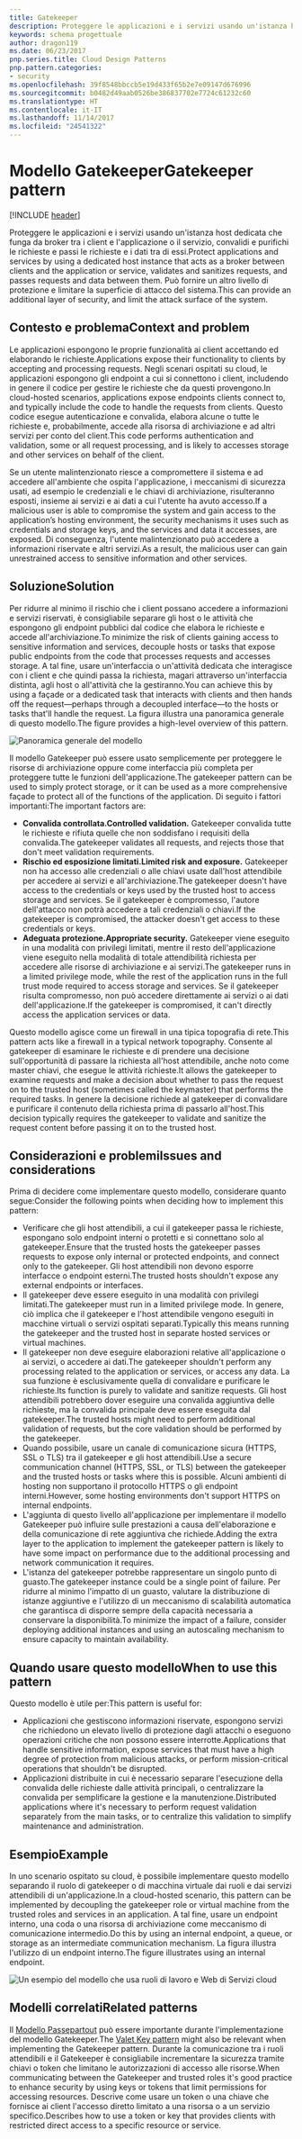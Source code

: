 ```yaml
---
title: Gatekeeper
description: Proteggere le applicazioni e i servizi usando un'istanza host dedicata che funga da broker tra i client e l'applicazione o il servizio, convalidi e purifichi le richieste e passi le richieste e i dati tra di essi.
keywords: schema progettuale
author: dragon119
ms.date: 06/23/2017
pnp.series.title: Cloud Design Patterns
pnp.pattern.categories:
- security
ms.openlocfilehash: 39f8548bbccb5e19d433f65b2e7e09147d676996
ms.sourcegitcommit: b0482d49aab0526be386837702e7724c61232c60
ms.translationtype: HT
ms.contentlocale: it-IT
ms.lasthandoff: 11/14/2017
ms.locfileid: "24541322"
---
```

# <a name="gatekeeper-pattern"></a><span data-ttu-id="9dff5-104">Modello Gatekeeper</span><span class="sxs-lookup"><span data-stu-id="9dff5-104">Gatekeeper pattern</span></span>

[!INCLUDE [header](../_includes/header.md)]

<span data-ttu-id="9dff5-105">Proteggere le applicazioni e i servizi usando un'istanza host dedicata che funga da broker tra i client e l'applicazione o il servizio, convalidi e purifichi le richieste e passi le richieste e i dati tra di essi.</span><span class="sxs-lookup"><span data-stu-id="9dff5-105">Protect applications and services by using a dedicated host instance that acts as a broker between clients and the application or service, validates and sanitizes requests, and passes requests and data between them.</span></span> <span data-ttu-id="9dff5-106">Può fornire un altro livello di protezione e limitare la superficie di attacco del sistema.</span><span class="sxs-lookup"><span data-stu-id="9dff5-106">This can provide an additional layer of security, and limit the attack surface of the system.</span></span>

## <a name="context-and-problem"></a><span data-ttu-id="9dff5-107">Contesto e problema</span><span class="sxs-lookup"><span data-stu-id="9dff5-107">Context and problem</span></span>

<span data-ttu-id="9dff5-108">Le applicazioni espongono le proprie funzionalità ai client accettando ed elaborando le richieste.</span><span class="sxs-lookup"><span data-stu-id="9dff5-108">Applications expose their functionality to clients by accepting and processing requests.</span></span> <span data-ttu-id="9dff5-109">Negli scenari ospitati su cloud, le applicazioni espongono gli endpoint a cui si connettono i client, includendo in genere il codice per gestire le richieste che da questi provengono.</span><span class="sxs-lookup"><span data-stu-id="9dff5-109">In cloud-hosted scenarios, applications expose endpoints clients connect to, and typically include the code to handle the requests from clients.</span></span> <span data-ttu-id="9dff5-110">Questo codice esegue autenticazione e convalida, elabora alcune o tutte le richieste e, probabilmente, accede alla risorsa di archiviazione e ad altri servizi per conto del client.</span><span class="sxs-lookup"><span data-stu-id="9dff5-110">This code performs authentication and validation, some or all request processing, and is likely to accesses storage and other services on behalf of the client.</span></span>

<span data-ttu-id="9dff5-111">Se un utente malintenzionato riesce a compromettere il sistema e ad accedere all'ambiente che ospita l'applicazione, i meccanismi di sicurezza usati, ad esempio le credenziali e le chiavi di archiviazione, risulteranno esposti, insieme ai servizi e ai dati a cui l'utente ha avuto accesso.</span><span class="sxs-lookup"><span data-stu-id="9dff5-111">If a malicious user is able to compromise the system and gain access to the application’s hosting environment, the security mechanisms it uses such as credentials and storage keys, and the services and data it accesses, are exposed.</span></span> <span data-ttu-id="9dff5-112">Di conseguenza, l'utente malintenzionato può accedere a informazioni riservate e altri servizi.</span><span class="sxs-lookup"><span data-stu-id="9dff5-112">As a result, the malicious user can gain unrestrained access to sensitive information and other services.</span></span>

## <a name="solution"></a><span data-ttu-id="9dff5-113">Soluzione</span><span class="sxs-lookup"><span data-stu-id="9dff5-113">Solution</span></span>

<span data-ttu-id="9dff5-114">Per ridurre al minimo il rischio che i client possano accedere a informazioni e servizi riservati, è consigliabile separare gli host o le attività che espongono gli endpoint pubblici dal codice che elabora le richieste e accede all'archiviazione.</span><span class="sxs-lookup"><span data-stu-id="9dff5-114">To minimize the risk of clients gaining access to sensitive information and services, decouple hosts or tasks that expose public endpoints from the code that processes requests and accesses storage.</span></span> <span data-ttu-id="9dff5-115">A tal fine, usare un'interfaccia o un'attività dedicata che interagisce con i client e che quindi passa la richiesta, magari attraverso un'interfaccia distinta, agli host o all'attività che la gestiranno.</span><span class="sxs-lookup"><span data-stu-id="9dff5-115">You can achieve this by using a façade or a dedicated task that interacts with clients and then hands off the request&mdash;perhaps through a decoupled interface&mdash;to the hosts or tasks that'll handle the request.</span></span> <span data-ttu-id="9dff5-116">La figura illustra una panoramica generale di questo modello.</span><span class="sxs-lookup"><span data-stu-id="9dff5-116">The figure provides a high-level overview of this pattern.</span></span>

![Panoramica generale del modello](./_images/gatekeeper-diagram.png)


<span data-ttu-id="9dff5-118">Il modello Gatekeeper può essere usato semplicemente per proteggere le risorse di archiviazione oppure come interfaccia più completa per proteggere tutte le funzioni dell'applicazione.</span><span class="sxs-lookup"><span data-stu-id="9dff5-118">The gatekeeper pattern can be used to simply protect storage, or it can be used as a more comprehensive façade to protect all of the functions of the application.</span></span> <span data-ttu-id="9dff5-119">Di seguito i fattori importanti:</span><span class="sxs-lookup"><span data-stu-id="9dff5-119">The important factors are:</span></span>

- <span data-ttu-id="9dff5-120">**Convalida controllata.**</span><span class="sxs-lookup"><span data-stu-id="9dff5-120">**Controlled validation.**</span></span> <span data-ttu-id="9dff5-121">Gatekeeper convalida tutte le richieste e rifiuta quelle che non soddisfano i requisiti della convalida.</span><span class="sxs-lookup"><span data-stu-id="9dff5-121">The gatekeeper validates all requests, and rejects those that don't meet validation requirements.</span></span>
- <span data-ttu-id="9dff5-122">**Rischio ed esposizione limitati.**</span><span class="sxs-lookup"><span data-stu-id="9dff5-122">**Limited risk and exposure.**</span></span> <span data-ttu-id="9dff5-123">Gatekeeper non ha accesso alle credenziali o alle chiavi usate dall'host attendibile per accedere ai servizi e all'archiviazione.</span><span class="sxs-lookup"><span data-stu-id="9dff5-123">The gatekeeper doesn't have access to the credentials or keys used by the trusted host to access storage and services.</span></span> <span data-ttu-id="9dff5-124">Se il gatekeeper è compromesso, l'autore dell'attacco non potrà accedere a tali credenziali o chiavi.</span><span class="sxs-lookup"><span data-stu-id="9dff5-124">If the gatekeeper is compromised, the attacker doesn't get access to these credentials or keys.</span></span>
- <span data-ttu-id="9dff5-125">**Adeguata protezione.**</span><span class="sxs-lookup"><span data-stu-id="9dff5-125">**Appropriate security.**</span></span> <span data-ttu-id="9dff5-126">Gatekeeper viene eseguito in una modalità con privilegi limitati, mentre il resto dell'applicazione viene eseguito nella modalità di totale attendibilità richiesta per accedere alle risorse di archiviazione e ai servizi.</span><span class="sxs-lookup"><span data-stu-id="9dff5-126">The gatekeeper runs in a limited privilege mode, while the rest of the application runs in the full trust mode required to access storage and services.</span></span> <span data-ttu-id="9dff5-127">Se il gatekeeper risulta compromesso, non può accedere direttamente ai servizi o ai dati dell'applicazione.</span><span class="sxs-lookup"><span data-stu-id="9dff5-127">If the gatekeeper is compromised, it can't directly access the application services or data.</span></span>

<span data-ttu-id="9dff5-128">Questo modello agisce come un firewall in una tipica topografia di rete.</span><span class="sxs-lookup"><span data-stu-id="9dff5-128">This pattern acts like a firewall in a typical network topography.</span></span> <span data-ttu-id="9dff5-129">Consente al gatekeeper di esaminare le richieste e di prendere una decisione sull'opportunità di passare la richiesta all'host attendibile, anche noto come master chiavi, che esegue le attività richieste.</span><span class="sxs-lookup"><span data-stu-id="9dff5-129">It allows the gatekeeper to examine requests and make a decision about whether to pass the request on to the trusted host (sometimes called the keymaster) that performs the required tasks.</span></span> <span data-ttu-id="9dff5-130">In genere la decisione richiede al gatekeeper di convalidare e purificare il contenuto della richiesta prima di passarlo all'host.</span><span class="sxs-lookup"><span data-stu-id="9dff5-130">This decision typically requires the gatekeeper to validate and sanitize the request content before passing it on to the trusted host.</span></span>

## <a name="issues-and-considerations"></a><span data-ttu-id="9dff5-131">Considerazioni e problemi</span><span class="sxs-lookup"><span data-stu-id="9dff5-131">Issues and considerations</span></span>

<span data-ttu-id="9dff5-132">Prima di decidere come implementare questo modello, considerare quanto segue:</span><span class="sxs-lookup"><span data-stu-id="9dff5-132">Consider the following points when deciding how to implement this pattern:</span></span>

- <span data-ttu-id="9dff5-133">Verificare che gli host attendibili, a cui il gatekeeper passa le richieste, espongano solo endpoint interni o protetti e si connettano solo al gatekeeper.</span><span class="sxs-lookup"><span data-stu-id="9dff5-133">Ensure that the trusted hosts the gatekeeper passes requests to expose only internal or protected endpoints, and connect only to the gatekeeper.</span></span> <span data-ttu-id="9dff5-134">Gli host attendibili non devono esporre interfacce o endpoint esterni.</span><span class="sxs-lookup"><span data-stu-id="9dff5-134">The trusted hosts shouldn't expose any external endpoints or interfaces.</span></span>
- <span data-ttu-id="9dff5-135">Il gatekeeper deve essere eseguito in una modalità con privilegi limitati.</span><span class="sxs-lookup"><span data-stu-id="9dff5-135">The gatekeeper must run in a limited privilege mode.</span></span> <span data-ttu-id="9dff5-136">In genere, ciò implica che il gatekeeper e l'host attendibile vengono eseguiti in macchine virtuali o servizi ospitati separati.</span><span class="sxs-lookup"><span data-stu-id="9dff5-136">Typically this means running the gatekeeper and the trusted host in separate hosted services or virtual machines.</span></span>
- <span data-ttu-id="9dff5-137">Il gatekeeper non deve eseguire elaborazioni relative all'applicazione o ai servizi, o accedere ai dati.</span><span class="sxs-lookup"><span data-stu-id="9dff5-137">The gatekeeper shouldn't perform any processing related to the application or services, or access any data.</span></span> <span data-ttu-id="9dff5-138">La sua funzione è esclusivamente quella di convalidare e purificare le richieste.</span><span class="sxs-lookup"><span data-stu-id="9dff5-138">Its function is purely to validate and sanitize requests.</span></span> <span data-ttu-id="9dff5-139">Gli host attendibili potrebbero dover eseguire una convalida aggiuntiva delle richieste, ma la convalida principale deve essere eseguita dal gatekeeper.</span><span class="sxs-lookup"><span data-stu-id="9dff5-139">The trusted hosts might need to perform additional validation of requests, but the core validation should be performed by the gatekeeper.</span></span>
- <span data-ttu-id="9dff5-140">Quando possibile, usare un canale di comunicazione sicura (HTTPS, SSL o TLS) tra il gatekeeper e gli host attendibili.</span><span class="sxs-lookup"><span data-stu-id="9dff5-140">Use a secure communication channel (HTTPS, SSL, or TLS) between the gatekeeper and the trusted hosts or tasks where this is possible.</span></span> <span data-ttu-id="9dff5-141">Alcuni ambienti di hosting non supportano il protocollo HTTPS o gli endpoint interni.</span><span class="sxs-lookup"><span data-stu-id="9dff5-141">However, some hosting environments don't support HTTPS on internal endpoints.</span></span>
- <span data-ttu-id="9dff5-142">L'aggiunta di questo livello all'applicazione per implementare il modello Gatekeeper può influire sulle prestazioni a causa dell'elaborazione e della comunicazione di rete aggiuntiva che richiede.</span><span class="sxs-lookup"><span data-stu-id="9dff5-142">Adding the extra layer to the application to implement the gatekeeper pattern is likely to have some impact on performance due to the additional processing and network communication it requires.</span></span>
- <span data-ttu-id="9dff5-143">L'istanza del gatekeeper potrebbe rappresentare un singolo punto di guasto.</span><span class="sxs-lookup"><span data-stu-id="9dff5-143">The gatekeeper instance could be a single point of failure.</span></span> <span data-ttu-id="9dff5-144">Per ridurre al minimo l'impatto di un guasto, valutare la distribuzione di istanze aggiuntive e l'utilizzo di un meccanismo di scalabilità automatica che garantisca di disporre sempre della capacità necessaria a conservare la disponibilità.</span><span class="sxs-lookup"><span data-stu-id="9dff5-144">To minimize the impact of a failure, consider deploying additional instances and using an autoscaling mechanism to ensure capacity to maintain availability.</span></span>

## <a name="when-to-use-this-pattern"></a><span data-ttu-id="9dff5-145">Quando usare questo modello</span><span class="sxs-lookup"><span data-stu-id="9dff5-145">When to use this pattern</span></span>

<span data-ttu-id="9dff5-146">Questo modello è utile per:</span><span class="sxs-lookup"><span data-stu-id="9dff5-146">This pattern is useful for:</span></span>

- <span data-ttu-id="9dff5-147">Applicazioni che gestiscono informazioni riservate, espongono servizi che richiedono un elevato livello di protezione dagli attacchi o eseguono operazioni critiche che non possono essere interrotte.</span><span class="sxs-lookup"><span data-stu-id="9dff5-147">Applications that handle sensitive information, expose services that must have a high degree of protection from malicious attacks, or perform mission-critical operations that shouldn't be disrupted.</span></span>
- <span data-ttu-id="9dff5-148">Applicazioni distribuite in cui è necessario separare l'esecuzione della convalida delle richieste dalle attività principali, o centralizzare la convalida per semplificare la gestione e la manutenzione.</span><span class="sxs-lookup"><span data-stu-id="9dff5-148">Distributed applications where it's necessary to perform request validation separately from the main tasks, or to centralize this validation to simplify maintenance and administration.</span></span>

## <a name="example"></a><span data-ttu-id="9dff5-149">Esempio</span><span class="sxs-lookup"><span data-stu-id="9dff5-149">Example</span></span>

<span data-ttu-id="9dff5-150">In uno scenario ospitato su cloud, è possibile implementare questo modello separando il ruolo di gatekeeper o di macchina virtuale dai ruoli e dai servizi attendibili di un'applicazione.</span><span class="sxs-lookup"><span data-stu-id="9dff5-150">In a cloud-hosted scenario, this pattern can be implemented by decoupling the gatekeeper role or virtual machine from the trusted roles and services in an application.</span></span> <span data-ttu-id="9dff5-151">A tal fine, usare un endpoint interno, una coda o una risorsa di archiviazione come meccanismo di comunicazione intermedio.</span><span class="sxs-lookup"><span data-stu-id="9dff5-151">Do this by using an internal endpoint, a queue, or storage as an intermediate communication mechanism.</span></span> <span data-ttu-id="9dff5-152">La figura illustra l'utilizzo di un endpoint interno.</span><span class="sxs-lookup"><span data-stu-id="9dff5-152">The figure illustrates using an internal endpoint.</span></span>

![Un esempio del modello che usa ruoli di lavoro e Web di Servizi cloud](./_images/gatekeeper-endpoint.png)


## <a name="related-patterns"></a><span data-ttu-id="9dff5-154">Modelli correlati</span><span class="sxs-lookup"><span data-stu-id="9dff5-154">Related patterns</span></span>

<span data-ttu-id="9dff5-155">Il [Modello Passepartout](valet-key.md) può essere importante durante l'implementazione del modello Gatekeeper.</span><span class="sxs-lookup"><span data-stu-id="9dff5-155">The [Valet Key pattern](valet-key.md) might also be relevant when implementing the Gatekeeper pattern.</span></span> <span data-ttu-id="9dff5-156">Durante la comunicazione tra i ruoli attendibili e il Gatekeeper è consigliabile incrementare la sicurezza tramite chiavi o token che limitano le autorizzazioni di accesso alle risorse.</span><span class="sxs-lookup"><span data-stu-id="9dff5-156">When communicating between the Gatekeeper and trusted roles it's good practice to enhance security by using keys or tokens that limit permissions for accessing resources.</span></span> <span data-ttu-id="9dff5-157">Descrive come usare un token o una chiave che fornisce ai client l'accesso diretto limitato a una risorsa o a un servizio specifico.</span><span class="sxs-lookup"><span data-stu-id="9dff5-157">Describes how to use a token or key that provides clients with restricted direct access to a specific resource or service.</span></span>

